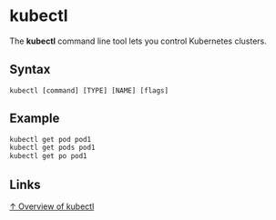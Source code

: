 # kubectl

The **kubectl** command line tool lets you control Kubernetes clusters.

## Syntax

```text
kubectl [command] [TYPE] [NAME] [flags]
```

## Example

```bash
kubectl get pod pod1
kubectl get pods pod1
kubectl get po pod1
```

## Links

[↑ Overview of kubectl](https://kubernetes.io/docs/reference/kubectl/overview/)
